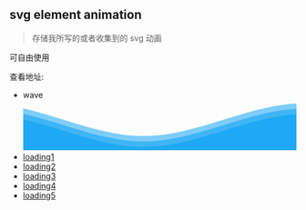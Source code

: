 ## svg element animation  

> 存储我所写的或者收集到的 svg 动画

可自由使用

查看地址:
- wave   <svg class="editorial" xmlns="http://www.w3.org/2000/svg" xmlns:xlink="http://www.w3.org/1999/xlink"
         viewBox="0 24 150 28" preserveAspectRatio="none">
        <defs>
            <path id="gentle-wave"
                  d="M-160 44
                  c30 0 58-18 88-18
                  s58 18 88 18 58-18 88-18 58 18 88 18
                  v24 h-352 z" fill="rgba(0,158,243,.5)"></path>
        </defs>
        <g class="parallax">
            <use xlink:href="#gentle-wave" x="50" y="0"></use>
            <use xlink:href="#gentle-wave" x="50" y="3"></use>
            <use xlink:href="#gentle-wave" x="50" y="6"></use>
        </g>
    </svg>
- [loading1](https://grewer.github.io/svg/loading1.html)
- [loading2](https://grewer.github.io/svg/loading2.html)
- [loading3](https://grewer.github.io/svg/loading3.html)
- [loading4](https://grewer.github.io/svg/loading4.html)
- [loading5](https://grewer.github.io/svg/loading5.html)
